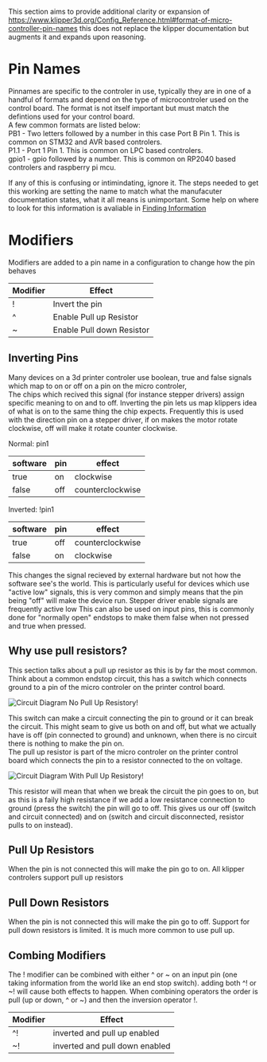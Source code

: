 This section aims to provide additional clarity or expansion of <https://www.klipper3d.org/Config_Reference.html#format-of-micro-controller-pin-names> this does not replace the klipper documentation but augments it and expands upon reasoning.
# Pin Names
Pinnames are specific to the controler in use, typically they are in one of a handful of formats  and depend on the type of microcontroler used on the control board. The format is not itself important but must match the defintions used for your control board.   
A few common formats are listed below:    
PB1 - Two letters followed by a number in this case Port B Pin 1. This is common on STM32 and AVR based controlers.   
P1.1 - Port 1 Pin 1. This is common on LPC based controlers.   
gpio1 - gpio followed by a number. This is common on RP2040 based controlers and raspberry pi mcu.   

If any of this is confusing or intimindating, ignore it. The steps needed to get this working are setting the name to match what the manufacuter documentation states, what it all means is unimportant.
Some help on where to look for this information is avaliable in [Finding Information](FindingInformation.md)

# Modifiers
Modifiers are added to a pin name in a configuration to change how the pin behaves

| Modifier | Effect | 
| ------------ | ------------ |
| ! | Invert the pin | 
| ^ | Enable Pull up Resistor |
| ~ | Enable Pull down Resistor |

## Inverting Pins
Many devices on a 3d printer controler use boolean, true and false signals which map to on or off on a pin on the micro controler,   
The chips which recived this signal  (for instance stepper drivers) assign specific meaning to on and to off. Inverting the pin lets us map klippers idea of what is on to the same thing the chip expects.
Frequently this is used with the direction pin on a stepper driver, if on makes the motor rotate clockwise, off will make it rotate counter clockwise.
   
Normal: pin1

| software | pin | effect |
| ------------ | ------------ | ------------ |
| true | on | clockwise |
| false | off | counterclockwise |

Inverted: !pin1

| software | pin | effect |
| ------------ | ------------ | ------------ |
| true | off | counterclockwise |
| false | on | clockwise |

This changes the signal recieved by external hardware but not how the software see's the world. This is particularly useful for devices which use "active low" signals, this is very common and simply means that the pin being "off" will make the device run. Stepper driver enable signals are frequently active low
This can also be used on input pins, this is commonly done for "normally open" endstops to make them false when not pressed and true when pressed.


## Why use pull resistors?
This section talks about a pull up resistor as this is by far the most common.      
Think about a common endstop circuit, this has a switch which connects ground to a pin of the micro controler on the printer control board.   

![Circuit Diagram No Pull Up Resistory!](Images/WithoutPullUp.svg "Circuit without pullup")   

This switch can make a circuit connecting the pin to ground or it can break the circuit.
This might seam to give us both on and off, but what we actually have is off (pin connected to ground) and unknown, when there is no circuit there is nothing to make the pin on.   
The pull up resistor is part of the micro controler on the printer control board which connects the pin to a resistor connected to the on voltage.    

![Circuit Diagram With Pull Up Resistory!](Images/WithPullUp.svg "Circuit with pullup")    

This resistor will mean that when we break the circuit the pin goes to on, but as this is a faily high resistance if we add a low resistance connection to ground (press the switch) the pin will go to off. This gives us our off (switch and circuit connected) and on (switch and circuit disconnected, resistor pulls to on instead).

## Pull Up Resistors
When the pin is not connected this will make the pin go to on.
All klipper controlers support pull up resistors

## Pull Down Resistors
When the pin is not connected this will make the pin go to off.
Support for pull down resistors is limited. It is much more common to use pull up.

## Combing Modifiers
The ! modifier can be combined with either ^ or ~ on an input pin (one taking information from the world like an end stop switch).
adding both ^! or ~! will cause both effects to happen.
When combining operators the order is pull (up or down, ^ or ~) and then the inversion operator !.   

| Modifier | Effect | 
| ------------ | ------------ |
| ^! | inverted and pull up enabled |
| ~! | inverted and pull down enabled |